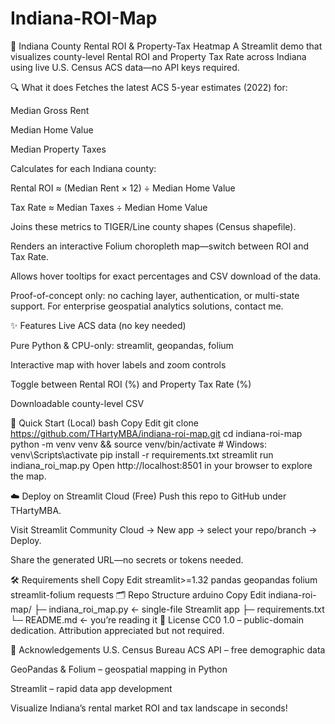 # Indiana-ROI-Map

📍 Indiana County Rental ROI & Property-Tax Heatmap
A Streamlit demo that visualizes county-level Rental ROI and Property Tax Rate across Indiana using live U.S. Census ACS data—no API keys required.

🔍 What it does
Fetches the latest ACS 5-year estimates (2022) for:

Median Gross Rent

Median Home Value

Median Property Taxes

Calculates for each Indiana county:

Rental ROI ≈ (Median Rent × 12) ÷ Median Home Value

Tax Rate ≈ Median Taxes ÷ Median Home Value

Joins these metrics to TIGER/Line county shapes (Census shapefile).

Renders an interactive Folium choropleth map—switch between ROI and Tax Rate.

Allows hover tooltips for exact percentages and CSV download of the data.

Proof-of-concept only: no caching layer, authentication, or multi-state support.
For enterprise geospatial analytics solutions, contact me.

✨ Features
Live ACS data (no key needed)

Pure Python & CPU-only: streamlit, geopandas, folium

Interactive map with hover labels and zoom controls

Toggle between Rental ROI (%) and Property Tax Rate (%)

Downloadable county-level CSV

🚀 Quick Start (Local)
bash
Copy
Edit
git clone https://github.com/THartyMBA/indiana-roi-map.git
cd indiana-roi-map
python -m venv venv && source venv/bin/activate   # Windows: venv\Scripts\activate
pip install -r requirements.txt
streamlit run indiana_roi_map.py
Open http://localhost:8501 in your browser to explore the map.

☁️ Deploy on Streamlit Cloud (Free)
Push this repo to GitHub under THartyMBA.

Visit Streamlit Community Cloud → New app → select your repo/branch → Deploy.

Share the generated URL—no secrets or tokens needed.

🛠️ Requirements
shell
Copy
Edit
streamlit>=1.32
pandas
geopandas
folium
streamlit-folium
requests
🗂️ Repo Structure
arduino
Copy
Edit
indiana-roi-map/
├─ indiana_roi_map.py    ← single-file Streamlit app
├─ requirements.txt
└─ README.md             ← you’re reading it
📜 License
CC0 1.0 – public-domain dedication. Attribution appreciated but not required.

🙏 Acknowledgements
U.S. Census Bureau ACS API – free demographic data

GeoPandas & Folium – geospatial mapping in Python

Streamlit – rapid data app development

Visualize Indiana’s rental market ROI and tax landscape in seconds!
